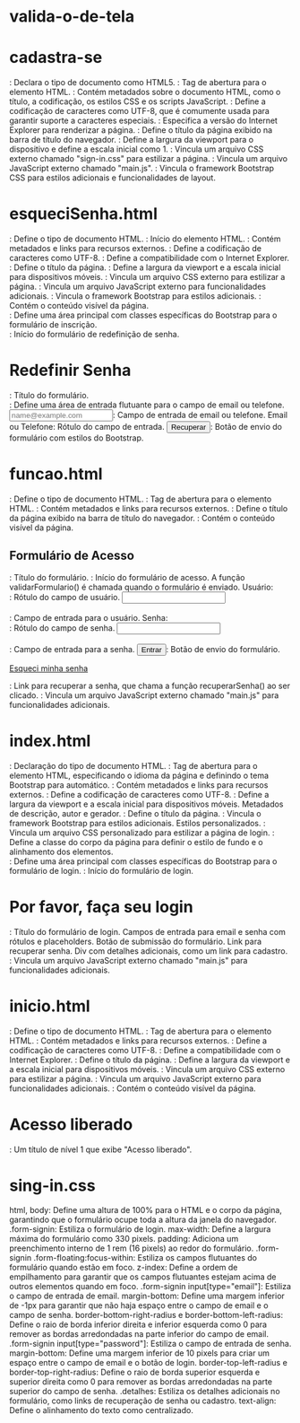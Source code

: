 # valida-o-de-tela
 
# cadastra-se

<!DOCTYPE html>: Declara o tipo de documento como HTML5.
<html>: Tag de abertura para o elemento HTML.
<head>: Contém metadados sobre o documento HTML, como o título, a codificação, os estilos CSS e os scripts JavaScript.
<meta charset='utf-8'>: Define a codificação de caracteres como UTF-8, que é comumente usada para garantir suporte a caracteres especiais.
<meta http-equiv='X-UA-Compatible' content='IE=edge'>: Especifica a versão do Internet Explorer para renderizar a página.
<title>Cadastre-se</title>: Define o título da página exibido na barra de título do navegador.
<meta name='viewport' content='width=device-width, initial-scale=1'>: Define a largura da viewport para o dispositivo e define a escala inicial como 1.
<link rel='stylesheet' type='text/css' media='screen' href="sign-in.css">: Vincula um arquivo CSS externo chamado "sign-in.css" para estilizar a página.
<script src='main.js'></script>: Vincula um arquivo JavaScript externo chamado "main.js".
<link href="https://cdn.jsdelivr.net/npm/bootstrap@5.3.3/dist/css/bootstrap.min.css" rel="stylesheet" integrity="sha384-QWTKZyjpPEjISv5WaRU9OFeRpok6YctnYmDr5pNlyT2bRjXh0JMhjY6hW+ALEwIH" crossorigin="anonymous">: Vincula o framework Bootstrap CSS para estilos adicionais e funcionalidades de layout.

# esqueciSenha.html

<!DOCTYPE html>: Define o tipo de documento HTML.
<html>: Início do elemento HTML.
<head>: Contém metadados e links para recursos externos.
<meta charset='utf-8'>: Define a codificação de caracteres como UTF-8.
<meta http-equiv='X-UA-Compatible' content='IE=edge'>: Define a compatibilidade com o Internet Explorer.
<title>Cadastre-se</title>: Define o título da página.
<meta name='viewport' content='width=device-width, initial-scale=1'>: Define a largura da viewport e a escala inicial para dispositivos móveis.
<link rel='stylesheet' type='text/css' media='screen' href="sign-in.css">: Vincula um arquivo CSS externo para estilizar a página.
<script src='main.js'></script>: Vincula um arquivo JavaScript externo para funcionalidades adicionais.
<link href="https://cdn.jsdelivr.net/npm/bootstrap@5.3.3/dist/css/bootstrap.min.css" rel="stylesheet" integrity="sha384-QWTKZyjpPEjISv5WaRU9OFeRpok6YctnYmDr5pNlyT2bRjXh0JMhjY6hW+ALEwIH" crossorigin="anonymous">: Vincula o framework Bootstrap para estilos adicionais.
<body>: Contém o conteúdo visível da página.
<main class="form-signin w-100 m-auto">: Define uma área principal com classes específicas do Bootstrap para o formulário de inscrição.
<form>: Início do formulário de redefinição de senha.
<h1 class="h3 mb-3 fw-normal">Redefinir Senha</h1>: Título do formulário.
<div class="form-floating">: Define uma área de entrada flutuante para o campo de email ou telefone.
<input type="email" class="form-control" id="floatingInput" placeholder="name@example.com">: Campo de entrada de email ou telefone.
<label for="floatingInput">Email ou Telefone</label>: Rótulo do campo de entrada.
<button class="btn btn-primary w-100 py-2" type="submit">Recuperar</button>: Botão de envio do formulário com estilos do Bootstrap.

# funcao.html
<!DOCTYPE html>: Define o tipo de documento HTML.
<html>: Tag de abertura para o elemento HTML.
<head>: Contém metadados e links para recursos externos.
<title>Validação de Campos de Acesso</title>: Define o título da página exibido na barra de título do navegador.
<body>: Contém o conteúdo visível da página.
<h2>Formulário de Acesso</h2>: Título do formulário.
<form onsubmit="return validarFormulario()">: Início do formulário de acesso. A função validarFormulario() é chamada quando o formulário é enviado.
<label for="usuario">Usuário:</label><br>: Rótulo do campo de usuário.
<input type="text" id="usuario" name="usuario"><br><br>: Campo de entrada para o usuário.
<label for="senha">Senha:</label><br>: Rótulo do campo de senha.
<input type="password" id="senha" name="senha"><br><br>: Campo de entrada para a senha.
<input type="submit" value="Entrar">: Botão de envio do formulário.
<p><a href="#" onclick="recuperarSenha()">Esqueci minha senha</a></p>: Link para recuperar a senha, que chama a função recuperarSenha() ao ser clicado.
<script src="../js/main.js"></script>: Vincula um arquivo JavaScript externo chamado "main.js" para funcionalidades adicionais.

# index.html
<!doctype html>: Declaração do tipo de documento HTML.
<html lang="en" data-bs-theme="auto">: Tag de abertura para o elemento HTML, especificando o idioma da página e definindo o tema Bootstrap para automático.
<head>: Contém metadados e links para recursos externos.
<meta charset="utf-8">: Define a codificação de caracteres como UTF-8.
<meta name="viewport" content="width=device-width, initial-scale=1">: Define a largura da viewport e a escala inicial para dispositivos móveis.
Metadados de descrição, autor e gerador.
<title>Login</title>: Define o título da página.
<link href="https://cdn.jsdelivr.net/npm/bootstrap@5.3.3/dist/css/bootstrap.min.css" rel="stylesheet" integrity="sha384-QWTKZyjpPEjISv5WaRU9OFeRpok6YctnYmDr5pNlyT2bRjXh0JMhjY6hW+ALEwIH" crossorigin="anonymous">: Vincula o framework Bootstrap para estilos adicionais.
Estilos personalizados.
<link href="sign-in.css" rel="stylesheet">: Vincula um arquivo CSS personalizado para estilizar a página de login.
<body class="d-flex align-items-center py-4 bg-body-tertiary">: Define a classe do corpo da página para definir o estilo de fundo e o alinhamento dos elementos.
<main class="form-signin w-100 m-auto">: Define uma área principal com classes específicas do Bootstrap para o formulário de login.
<form>: Início do formulário de login.
<h1 class="h3 mb-3 fw-normal">Por favor, faça seu login</h1>: Título do formulário de login.
Campos de entrada para email e senha com rótulos e placeholders.
Botão de submissão do formulário.
Link para recuperar senha.
Div com detalhes adicionais, como um link para cadastro.
<script src="../tela-login/js/main.js"></script>: Vincula um arquivo JavaScript externo chamado "main.js" para funcionalidades adicionais.

# inicio.html

<!DOCTYPE html>: Define o tipo de documento HTML.
<html>: Tag de abertura para o elemento HTML.
<head>: Contém metadados e links para recursos externos.
<meta charset='utf-8'>: Define a codificação de caracteres como UTF-8.
<meta http-equiv='X-UA-Compatible' content='IE=edge'>: Define a compatibilidade com o Internet Explorer.
<title>Inicil</title>: Define o título da página.
<meta name='viewport' content='width=device-width, initial-scale=1'>: Define a largura da viewport e a escala inicial para dispositivos móveis.
<link rel='stylesheet' type='text/css' media='screen' href='main.css'>: Vincula um arquivo CSS externo para estilizar a página.
<script src='main.js'></script>: Vincula um arquivo JavaScript externo para funcionalidades adicionais.
<body>: Contém o conteúdo visível da página.
<h1>Acesso liberado</h1>: Um título de nível 1 que exibe "Acesso liberado".

# sing-in.css

html, body: Define uma altura de 100% para o HTML e o corpo da página, garantindo que o formulário ocupe toda a altura da janela do navegador.
.form-signin: Estiliza o formulário de login.
max-width: Define a largura máxima do formulário como 330 pixels.
padding: Adiciona um preenchimento interno de 1 rem (16 pixels) ao redor do formulário.
.form-signin .form-floating:focus-within: Estiliza os campos flutuantes do formulário quando estão em foco.
z-index: Define a ordem de empilhamento para garantir que os campos flutuantes estejam acima de outros elementos quando em foco.
.form-signin input[type="email"]: Estiliza o campo de entrada de email.
margin-bottom: Define uma margem inferior de -1px para garantir que não haja espaço entre o campo de email e o campo de senha.
border-bottom-right-radius e border-bottom-left-radius: Define o raio de borda inferior direita e inferior esquerda como 0 para remover as bordas arredondadas na parte inferior do campo de email.
.form-signin input[type="password"]: Estiliza o campo de entrada de senha.
margin-bottom: Define uma margem inferior de 10 pixels para criar um espaço entre o campo de email e o botão de login.
border-top-left-radius e border-top-right-radius: Define o raio de borda superior esquerda e superior direita como 0 para remover as bordas arredondadas na parte superior do campo de senha.
.detalhes: Estiliza os detalhes adicionais no formulário, como links de recuperação de senha ou cadastro.
text-align: Define o alinhamento do texto como centralizado.